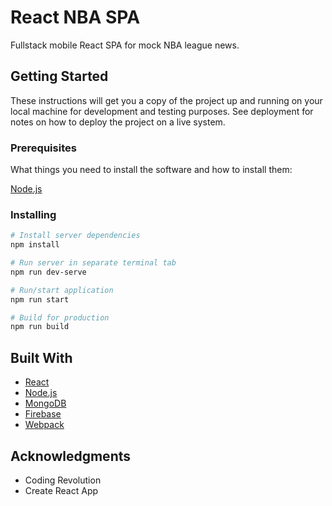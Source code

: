 # React NBA SPA

Fullstack mobile React SPA for mock NBA league news.

## Getting Started

These instructions will get you a copy of the project up and running on your local machine for development and testing purposes. See deployment for notes on how to deploy the project on a live system.

### Prerequisites

What things you need to install the software and how to install them:

[Node.js](https://nodejs.org/en/)

### Installing

```bash
# Install server dependencies
npm install

# Run server in separate terminal tab
npm run dev-serve

# Run/start application
npm run start

# Build for production
npm run build
```

## Built With

- [React](https://reactjs.org/)
- [Node.js](https://nodejs.org/en/)
- [MongoDB](https://www.mongodb.com/)
- [Firebase](https://firebase.google.com/)
- [Webpack](https://webpack.js.org/)

## Acknowledgments

- Coding Revolution
- Create React App
